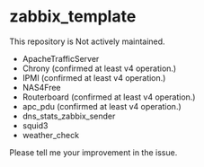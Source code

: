 # zabbix_template

This repository is Not actively maintained.

* ApacheTrafficServer
* Chrony (confirmed at least v4 operation.)
* IPMI (confirmed at least v4 operation.)
* NAS4Free
* Routerboard (confirmed at least v4 operation.)
* apc_pdu (confirmed at least v4 operation.)
* dns_stats_zabbix_sender
* squid3
* weather_check

Please tell me your improvement in the issue.
